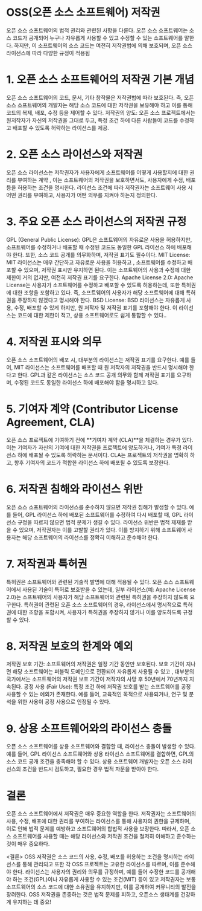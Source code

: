 # OSS(오픈 소스 소프트웨어) 저작권 

오픈 소스 소프트웨어의 법적 권리와 관련된 사항을 다룬다. 오픈 소스 소프트웨어는 소스 코드가 공개되어 누구나 자유롭게 사용할 수 있고 수정할 수 있는 소프트웨어를 말한다. 하지만, 이 소프트웨어의 소스 코드는 여전히 저작권법에 의해 보호되며, 오픈 소스 라이선스에 따라 다양한 규정이 적용됨

# 1. 오픈 소스 소프트웨어의 저작권 기본 개념
오픈 소스 소프트웨어의 코드, 문서, 기타 창작물은 저작권법에 따라 보호된다. 즉, 오픈 소스 소프트웨어의 개발자는 해당 소스 코드에 대한 저작권을 보유해야 하고 이를 통해 코드의 복제, 배포, 수정 등을 제어할 수 있다.
저작권의 양도: 오픈 소스 프로젝트에서는 원저작자가 자신의 저작권을 그대로 두고, 특정 조건 하에 다른 사람들이 코드를 수정하고 배포할 수 있도록 허락하는 라이선스를 제공.

# 2. 오픈 소스 라이선스와 저작권
오픈 소스 라이선스는 저작권자가 사용자에게 소프트웨어를 어떻게 사용할지에 대한 권리를 부여하는 계약 , 이는 소프트웨어의 저작권을 보호하면서도, 사용자에게 수정, 배포 등을 허용하는 조건을 명시한다.
라이선스 조건에 따라 저작권자는 소프트웨어 사용 시 어떤 권리를 부여하고, 사용자가 어떤 의무를 지켜야 하는지 정의한다.

# 3. 주요 오픈 소스 라이선스의 저작권 규정
GPL (General Public License): GPL은 소프트웨어의 자유로운 사용을 허용하지만, 소프트웨어를 수정하거나 배포할 때 수정된 코드도 동일한 GPL 라이선스 하에 배포해야 한다. 또한, 소스 코드 공개를 의무화하며, 저작권 표기도 필수이다.
MIT License: MIT 라이선스는 매우 간단하고 자유로운 사용을 허용하고 , 소프트웨어를 수정하고 배포할 수 있으며, 저작권 표시만 유지하면 된다. 이는 소프트웨어의 사용과 수정에 대한 제한이 거의 없지만, 여전히 저작권 표기를 요구한다.
Apache License 2.0: Apache License는 사용자가 소프트웨어를 수정하고 배포할 수 있도록 허용하는데, 또한 특허권에 대한 조항을 포함하고 있다. 즉, 소프트웨어의 사용자가 해당 소프트웨어에 대해 특허권을 주장하지 않겠다고 명시해야 한다.
BSD License: BSD 라이선스는 자유롭게 사용, 수정, 배포할 수 있게 하지만, 원 저작자 및 저작권 표기를 포함해야 한다. 이 라이선스는 코드에 대한 제한이 적고, 상용 소프트웨어로도 쉽게 통합할 수 있다..
# 4. 저작권 표시와 의무
오픈 소스 소프트웨어의 배포 시, 대부분의 라이선스는 저작권 표기를 요구한다. 예를 들어, MIT 라이선스는 소프트웨어를 배포할 때 원 저작자의 저작권을 반드시 명시해야 한다고 한다.
GPL과 같은 라이선스는 소스 코드 공개 의무와 함께 저작권 표기를 요구하며, 수정된 코드도 동일한 라이선스 하에 배포해야 함을 명시하고 있다.
# 5. 기여자 계약 (Contributor License Agreement, CLA)
오픈 소스 프로젝트에 기여하기 전에 **기여자 계약 (CLA)**을 체결하는 경우가 있다. 이는 기여자가 자신의 기여에 대한 저작권을 프로젝트에 양도하거나, 기여가 특정 라이선스 하에 배포될 수 있도록 허락하는 문서이다.
CLA는 프로젝트의 저작권을 명확히 하고, 향후 기여자의 코드가 적합한 라이선스 하에 배포될 수 있도록 보장한다.
# 6. 저작권 침해와 라이선스 위반
오픈 소스 소프트웨어의 라이선스를 준수하지 않으면 저작권 침해가 발생할 수 있다. 예를 들어, GPL 라이선스 하에 배포된 소프트웨어를 수정하여 다시 배포할 때, GPL 라이선스 규정을 따르지 않으면 법적 문제가 생길 수 있다.
라이선스 위반은 법적 제재를 받을 수 있으며, 저작권자는 이를 고발할 권리가 있다. 이를 방지하기 위해 소프트웨어 사용자는 해당 소프트웨어의 라이선스를 정확히 이해하고 준수해야 한다.
# 7. 저작권과 특허권
특허권은 소프트웨어와 관련된 기술적 발명에 대해 적용될 수 있다. 오픈 소스 소프트웨어에서 사용된 기술이 특허로 보호받을 수 있는데, 일부 라이선스(예: Apache License 2.0)는 소프트웨어의 사용자가 해당 소프트웨어와 관련된 특허권을 주장하지 않도록 요구한다.
특허권이 관련된 오픈 소스 소프트웨어의 경우, 라이선스에서 명시적으로 특허권에 대한 조항을 포함시켜, 사용자가 특허권을 주장하지 않거나 이를 양도하도록 규정할 수 있다.
# 8. 저작권 보호의 한계와 예외
저작권 보호 기간: 소프트웨어의 저작권은 일정 기간 동안만 보호된다. 보호 기간이 지나면 해당 소프트웨어는 퍼블릭 도메인으로 전환되어 자유롭게 사용될 수 있고 ,  대부분의 국가에서는 소프트웨어의 저작권 보호 기간이 저작자의 사망 후 50년에서 70년까지 지속된다.
공정 사용 (Fair Use): 특정 조건 하에 저작권 보호를 받는 소프트웨어를 공정 사용할 수 있는 예외가 존재한다. 예를 들어, 교육적인 목적으로 사용되거나, 연구 및 분석을 위한 사용이 공정 사용으로 인정될 수 있다.
# 9. 상용 소프트웨어와의 라이선스 충돌
오픈 소스 소프트웨어를 상용 소프트웨어와 결합할 때, 라이선스 충돌이 발생할 수 있다. 예를 들어, GPL 라이선스 소프트웨어와 상용 라이선스 소프트웨어를 결합하면, GPL의 소스 코드 공개 조건을 충족해야 할 수 있다.
상용 소프트웨어 개발자는 오픈 소스 라이선스의 조건을 반드시 검토하고, 필요한 경우 법적 자문을 받아야 한다.
# 결론

오픈 소스 소프트웨어에서 저작권은 매우 중요한 역할을 한다. 저작권자는 소프트웨어의 사용, 수정, 배포에 대한 권리를 부여하는 라이선스를 통해 사용자의 권한을 규제하며, 이로 인해 법적 문제를 예방하고 소프트웨어의 합법적 사용을 보장한다. 따라서, 오픈 소스 소프트웨어를 사용할 때는 해당 라이선스와 저작권 조건을 철저히 이해하고 준수하는 것이 매우 중요하다.

<결론>
OSS 저작권은 소스 코드의 사용, 수정, 배포를 허용하는 조건을 명시하는 라이선스를 통해 관리되고 또한 각 OSS 프로젝트는 고유한 라이선스를 따르며, 이를 준수해야 한다. 라이선스는 사용자의 권리와 의무를 규정하며, 예를 들어 수정한 코드를 공개해야 하는 조건(GPL)이나 자유롭게 사용할 수 있는 조건(MIT) 등이 있고 저작권자는 보통 소프트웨어의 소스 코드에 대한 소유권을 유지하지만, 이를 공개하여 커뮤니티의 발전을 장려한다. OSS 저작권을 존중하는 것은 법적 문제를 피하고, 오픈소스 생태계를 건강하게 유지하는 데 중요!
